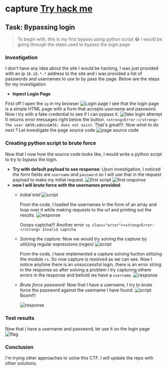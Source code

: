# capture [Try hack me](https://tryhackme.com/r/room/capture) 

## **Task**: Bypassing login

> To begin with,  this is my first bypass using python script 😂
> I would be going through the steps used to bypass the login page

### Investigation

I don't have any idea about the site I would be hacking, I was just provided with an ip `10.10.*.*` address to the site and i was provided a list of passwords and usernames to use to by pass the page. Below are the steps for my investigation

- **Inpect Login Page**

First off I open the `ip` in my browser  ![Login page](./pictures/site.png) I see that the login page is a simple HTML page with a form that accepts username and password. Now i try with a fake credential to see if I can pypass it. ![fake login attempt](./pictures/2_first_attempt_error.png) It returns error messages right below the button.
`<strong>Error:</strong> The user &#39;admin&#39; does not exist`. That's great!!!.
*Now what to do next ?*
Let investigate the page source code ![page source code](./pictures/3_first_attempt_source_code.png)

### Creating python script to brute force

Now that I now how the source code looks like, I would write a python script to try to bypass the login.

- **Try with default payload to see response:**
    Upon investigation, I noticed the form fields are `username` and `password` so I will use that in the request payload to make my initial request.
    ![first script](./pictures/1_script.png)
    ![first response](./pictures/1_response.png)
- **now I will brute force with the usernames provided**:
  - *Initial trial* ![script](./pictures/2_script.png)

      From the code, I loaded the usernames in the form of an array and loop over it while making requests to the url and printing out the results.
      ![response](./pictures/2_response.png)

      Ooops captcha!!! Another error `<p class="error"><strong>Error:</strong> Invalid captcha`  

  - *Solving the capture:* Now we would try solving the capture by utilizing regular expressions (*regex*)
    ![script](/pictures/3_script.png)

    From the code, I have implemented a capture solving fuction utilizing the module `rs`. So now capture is resolved as we can see. Now I notice anytime there is an unsuccessful login, there is an error string in the response so after solving a problem I try capturing othere errors in the response and behold we have a `username`.
    ![response](/pictures/3_response.png)

  - *Brute force password:* Now that I have a username, I try to brute force the password against the username I have found.
    ![script](./pictures/4_script.png)
    Boom!!!

    ![response](./pictures/4_response.png)

### **Test results**

Now that i have a username and password, let use it on the login page
![flag](./pictures/flag.png)

### **Conclusion**

I'm trying other approaches to solve this CTF. I will update the repo with other solutions.
